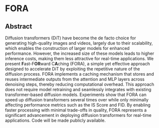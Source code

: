 # FORA

## Abstract
Diffusion transformers (DiT) have become the de facto choice for generating high-quality images and videos, largely due to their scalability, which enables the construction of larger models for enhanced performance. However, the increased size of these models leads to higher inference costs, making them less attractive for real-time applications. We present **F**ast-F**OR**ward C**A**ching (FORA), a simple yet effective approach designed to accelerate DiT by exploiting the repetitive nature of the diffusion process. FORA implements a caching mechanism that stores and reuses intermediate outputs from the attention and MLP layers across denoising steps, thereby reducing computational overhead. This approach does not require model retraining and seamlessly integrates with existing transformer-based diffusion models. Experiments show that FORA can speed up diffusion transformers several times over while only minimally affecting performance metrics such as the IS Score and FID. By enabling faster processing with minimal trade-offs in quality, FORA represents a significant advancement in deploying diffusion transformers for real-time applications. Code will be made publicly available.
